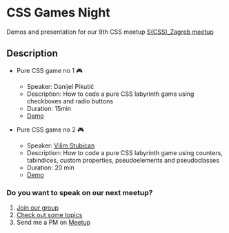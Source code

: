 # CSS Games Night

Demos and presentation for our 9th CSS meetup [S(CSS)\_Zagreb meetup](https://www.meetup.com/S_CSS_Zagreb/events/266704580/)

## Description

- Pure CSS game no 1 🎮

  - Speaker: Danijel Pikutić
  - Description: How to code a pure CSS labyrinth game using checkboxes and radio buttons
  - Duration: 15min
  - [Demo](https://codepen.io/vorp/pen/OJJKLbd)

- Pure CSS game no 2 🎮

  - Speaker: [Vilim Stubican](https://github.com/vilimco)
  - Description: How to code a pure CSS labyrinth game using counters, tabindices, custom properties, pseudoelements and pseudoclasses
  - Duration: 20 min
  - [Demo](https://github.com/vilimco/css-advent-game)

### Do you want to speak on our next meetup?

1. [Join our group](https://www.meetup.com/S_CSS_Zagreb/)
2. [Check out some topics](https://github.com/scsszagreb/ideas_for_talks)
3. Send me a PM on [Meetup](https://www.meetup.com/S_CSS_Zagreb/)
